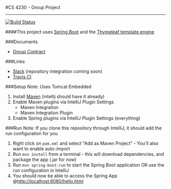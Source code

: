 #CS 4230 - Group Project
<hr>

[![Build Status](https://travis-ci.com/WeberCS4230/Twitter-Thing.svg?token=Ntw63fVp4a3VNZLyV15H&branch=master)](https://travis-ci.com/WeberCS4230/Twitter-Thing)

####This project uses [Spring Boot](https://projects.spring.io/spring-boot/) and the [Thymeleaf template engine](http://www.thymeleaf.org/)

###Documents
- [Group Contract](./docs/group-contract.md)

###Links
- [Slack](cs4230hq.slack.com) (repository integration coming soon)
- [Travis CI](https://github.com/WeberCS4230/Twitter-Thing)

###Setup 
Note: Uses Tomcat Embedded

1. Install [Maven](https://maven.apache.org/download.cgi) (intellij should have it already)
2. Enable Maven plugins via IntelliJ Plugin Settings
    - Maven Integration
    - Maven Integration Plugin
3. Enable Spring plugins via IntelliJ Plugin Settings (everything)

###Run
Note: If you clone this repository through IntelliJ, it should add the run configuration for you

1. Right click on ```pom.xml``` and select "Add as Maven Project" - You'll also want to enable auto-import
2. Run ```mvn install``` from a terminal - this will download dependencies, and package the app (.jar for now)
3. Run ```mvn spring-boot:run``` to start the Spring Boot application OR use the run configuration in IntelliJ
5. You should now be able to access the Spring App @[http://localhost:8080/hello.html](http://localhost:8080/hello.html)
